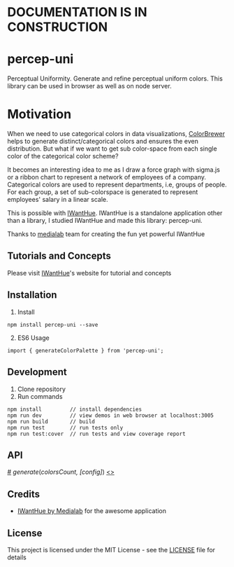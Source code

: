 # DOCUMENTATION IS IN CONSTRUCTION


# percep-uni

Perceptual Uniformity. Generate and refine perceptual uniform colors. This library can be used in browser as well as on node server.

# Motivation
When we need to use categorical colors in data visualizations, [ColorBrewer](http://colorbrewer2.org/) helps to generate distinct/categorical colors and ensures the even distribution.
But what if we want to get sub color-space from each single color of the categorical color scheme?

It becomes an interesting idea to me as I draw a force graph with sigma.js or a ribbon chart to represent a network
of employees of a company. Categorical colors are used to represent departments, i.e, groups of people. For each group, a set of sub-colorspace is generated to 
represent employees' salary in a linear scale.

This is possible with [IWantHue](http://tools.medialab.sciences-po.fr/iwanthue/). IWantHue is a standalone application other than a library, I studied IWantHue
and made this library: percep-uni. 

Thanks to [medialab](http://tools.medialab.sciences-po.fr) team for creating the fun yet powerful IWantHue

## Tutorials and Concepts
Please visit [IWantHue](http://tools.medialab.sciences-po.fr/iwanthue/)'s website for tutorial and concepts

## Installation


1. Install

```
npm install percep-uni --save
```

2. ES6 Usage

```
import { generateColorPalette } from 'percep-uni';

```

## Development
1. Clone repository
2. Run commands
```
npm install         // install dependencies
npm run dev         // view demos in web browser at localhost:3005
npm run build       // build
npm run test        // run tests only
npm run test:cover  // run tests and view coverage report
```

## API
<a name="_generate" href="#_generate">#</a> <i>generate</i>(<i>colorsCount, [config]</i>) [<>](https://github.com/d3/d3-shape/blob/master/src/arc.js#L89 "Source")

## Credits
- [IWantHue by Medialab](http://tools.medialab.sciences-po.fr/iwanthue/) for the awesome application

## License

This project is licensed under the MIT License - see the [LICENSE](LICENSE) file for details



